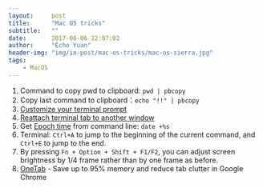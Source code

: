 ```yaml
---
layout:     post
title:      "Mac OS tricks"
subtitle:   ""
date:       2017-06-06 22:07:02
author:     "Echo Yuan"
header-img: "img/in-post/mac-os-tricks/mac-os-sierra.jpg"
tags:
    - MacOS
---
```

1. Command to copy pwd to clipboard: `pwd | pbcopy`
2. Copy last command to clipboard：`echo "!!" | pbcopy`
3. [Customize your terminal prompt](http://osxdaily.com/2006/12/11/how-to-customize-your-terminal-prompt/)
4. [Reattach terminal tab to another window](https://apple.stackexchange.com/questions/14704/reattach-terminal-tab-to-another-window)
5. Get [Epoch time](https://en.wikipedia.org/wiki/Unix_time) from command line: `date +%s`
6. Terminal: `Ctrl+A` to jump to the beginning of the current command, and `Ctrl+E` to jump to the end.
7. By pressing `Fn + Option + Shift + F1/F2`, you can adjust screen brightness by 1/4 frame rather than by one frame as before.
8. [OneTab](https://www.one-tab.com/) - Save up to 95% memory and reduce tab clutter in Google Chrome


